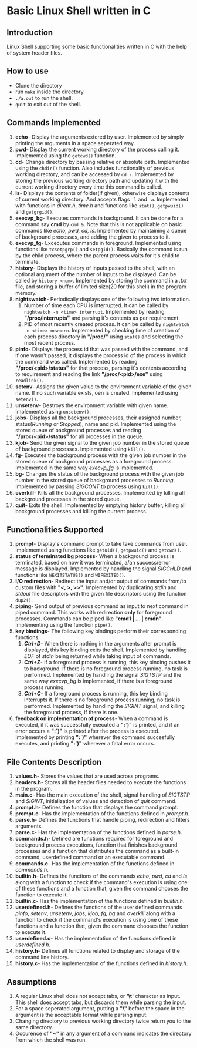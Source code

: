 # Basic Linux Shell written in C

## Introduction

Linux Shell supporting some basic functionalities written in C with the help of system header files.

## How to use

- Clone the directory
- run `make` inside the directory.
- `./a.out` to run the shell.
- `quit` to exit out of the shell.

## Commands Implemented

1. **echo**- Display the arguments extered by user. Implemented by simply printing the arguments in a space seperated way.
1. **pwd**- Display the current working directory of the process calling it. Implemented using the `getcwd()` function.
1. **cd**- Change directory by passing relative or absolute path. Implemented using the `chdir()` function. Also includes functionality of previous working directory, and can be accessed by `cd -`. Implemented by storing the previous working directory path and updating it with the current working directory every time this command is called.
1. **ls**- Displays the contents of folder(if given), otherwise displays contents of current working directory. And accepts flags `-l` and `-a`. Implemented with functions in *dirent.h*, *time.h* and functions like `stat()`, `getpwuid()` and `getgrgid()`.
1. **execvp_bg**- Executes commands in background. It can be done for a command say **cmd** by `cmd &`. Note that this is not applicable on basic commands like *echo, pwd, cd, ls*. Implemented by maintaining a queue of background processes, and adding the given to process to it.
1. **execvp_fg**- Excecutes commands in foreground. Implemented using functions like `tcsetpgrp()` and `setpgid()`. Basically the command is run by the child process, where the parent process waits for it's child to terminate.
1. **history**- Displays the history of inputs passed to the shell, with an optional argument of the number of inputs to be displayed. Can be called by `history <num>`. Implemented by storing the command in a *.txt* file, and storing a buffer of limited size(20 for this shell) in the program memory.
1. **nightswatch**- Periodically displays one of the following two information.
    1. Number of time each CPU is interrupted. It can be called by `nightwatch -n <time> interrupt`. Implemented by reading **"/proc/interrupts"** and parsing it's contents as per requirement.
    1. PID of most recently created process. It can be called by `nightwatch -n <time> newborn`. Implemented by checking time of creation of each process directory in **"/proc/"** using `stat()` and selecting the most recent process.
1. **pinfo**- Displays the process id that was passed with the command, and if one wasn't passed, it displays the process id of the process in which the command was called. Implemented by reading **"/proc/\<pid\>/status"** for that process, parsing it's contents according to requirement and reading the link **"/proc/\<pid\>/exe"** using `readlink()`.
1. **setenv**- Assigns the given value to the environment variable of the given name. If no such variable exists, oen is created. Implemented using `setenv()`.
1. **unsetenv**- Destroys the environment variable with given name. Implemented using `unsetenv()`.
1. **jobs**- Displays all the background processes, their assigned number, status(*Running* or *Stopped*), name and pid. Implemented using the stored queue of background processes and reading **"/proc/\<pid\>/status"** for all processes in the queue.
1. **kjob**- Send the given signal to the given job number in the stored queue of background processes. Implemented using `kill()`.
1. **fg**- Executes the background process with the given job number in the stored queue of background processes as a foreground process. Implemented in the same way *execvp_fg* is implemented.
1. **bg**- Changes the status of the background process with the given job number in the stored queue of background processes to *Running*. Implemented by passing *SIGCONT* to process using `kill()`.
1. **overkill**- Kills all the background processes. Implemented by killing all background processes in the stored queue.
1. **quit**- Exits the shell. Implemented by emptying history buffer, killing all background processes and killing the current process.

## Functionalities Supported

1. **prompt**- Display's command prompt to take take commands from user. Implemented using functions like `getuid()`, `getpwuid()` and `getcwd()`.
1. **status of terminated bg process**- When a background process is terminated, based on how it was terminated, a/an success/error message is displayed. Implemented by handling the signal *SIGCHLD* and functions like `WEXITSTATUS()` and `WIFEXITED()`.
1. **I/O redirection**- Redirect the input and/or output of commands from/to custom files with **"<, >, >>"**. Implemented by duplicating *stdin* and *stdout* file descriptors with the given file descriptors using the function `dup2()`.
1. **piping**- Send output of previous command as input to next command in piped command. This works with redirection **only** for foreground processes. Commands can be piped like **"cmd1 | ... |  cmdn"**. Implementing using the function `pipe()`.
1. **key bindings**- The following key bindings perform their corresponding functions.
    1. ***Ctrl+D***- When there is nothing in the arguments after prompt is displayed, this key binding exits the shell. Implemented by handling *EOF* of *stdin* being returned while taking input of commands.
    1. ***Ctrl+Z***- If a foreground process is running, this key binding pushes it to background. If there is no foreground process running, no task is performed. Implemented by handling the signal *SIGTSTP* and the same  way *execvp_bg* is implemented, if there is a foreground process running.
    1. ***Ctrl+C***- If a foreground process is running, this key binding interrupts it. If there is no foreground process running, no task is performed. Implemented by handling the *SIGINT* signal, and killing the foreground process, if there is one.
1. **feedback on implementation of process**- When a command is executed, if it was successfully executed a **":\`)"** is printed, and if an error occurs a **":\`)"** is printed after the process is executed. Implemented by printing **":\`)"** wherever the command succesfully executes, and printing **":\`)"** wherever a fatal error occurs.

## File Contents Description

1. **values.h**- Stores the values that are used across programs.
1. **headers.h**- Stores all the header files needed to execute the functions in the program.
1. **main.c**- Has the main execution of the shell, signal handling of *SIGTSTP* and *SIGINT*, initialization of values and detection of *quit* command.
1. **prompt.h**- Defines the function that displays the command prompt.
1. **prompt.c**- Has the implementation of the functions defined in *prompt.h*.
1. **parse.h**- Defines the functions that handle piping, redirection and filters arguments.
1. **parse.c**- Has the implementation of the functions defined in *parse.h*.
1. **commands.h**- Defined are functions required for foreground and background process executions, function that finishes background processes and a function that distributes the command as a built-in command, userdefined command or an executable command.
1. **commands.c**- Has the implementation of the functions defined in *commands.h*.
1. **builtin.h**- Defines the functions of the commands *echo*, *pwd*, *cd* and *ls* along with a function to check if the command's execution is using one of these functions and a function that, given the command chooses the function to execute it.
1. **builtin.c**- Has the implementation of the functions defined in *builtin.h*.
1. **userdefined.h**- Defines the functions of the user defined commands *pinfo*, *setenv*, *unsetenv*, *jobs*, *kjob*, *fg*, *bg* and *overkill* along with a function to check if the command's execution is using one of these functions and a function that, given the command chooses the function to execute it.
1. **userdefined.c**- Has the implementation of the functions defined in *userdefined.h*.
1. **history.h**- Defines all functions related to display and storage of the command line history.
1. **history.c**- Has the implementation of the functions defined in *history.h*.

## Assumptions

1. A regular Linux shell does not accept tabs, or **'\t'** character as input.<br>This shell does accept tabs, but discards them while parsing the input.
1. For a space seperated argument, putting a **"\\"** before the space in the argument is the acceptable format while parsing input.
1. Changing directory to previous working directory twice return you to the same directory.
1. Occurence of **"~"** in any argument of a command indicates the directory from which the shell was run.